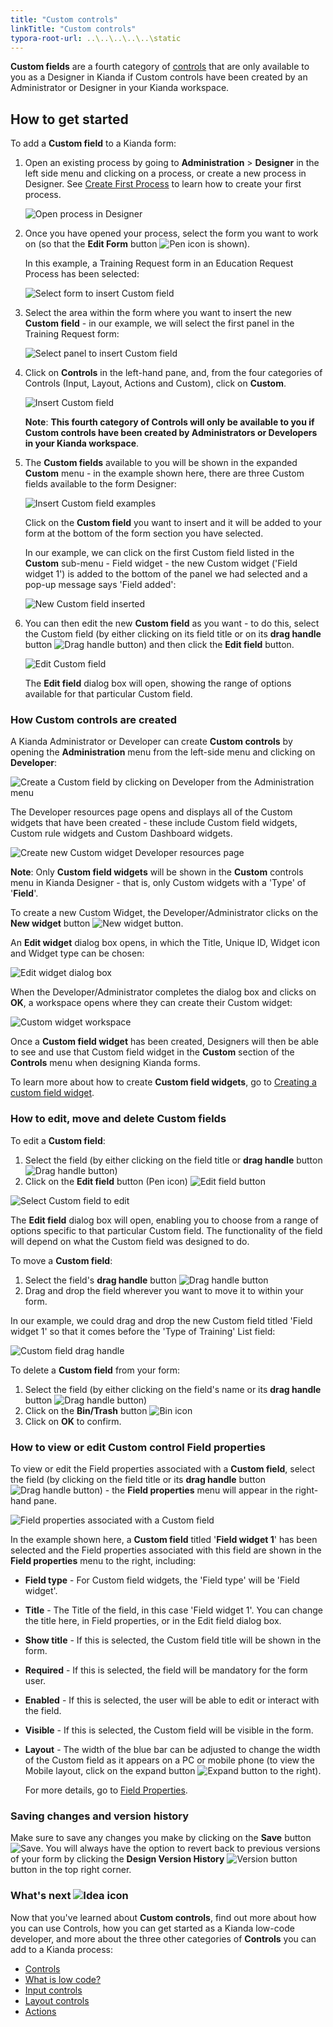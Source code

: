 ```yaml
---
title: "Custom controls"
linkTitle: "Custom controls"
typora-root-url: ..\..\..\..\..\static
---
```


**Custom fields** are a fourth category of [controls](/docs/platform/controls/) that are only available to you as a Designer in Kianda if Custom controls have been created by an Administrator or Designer in your Kianda workspace.



## How to get started ##

To add a **Custom field** to a Kianda form:

1. Open an existing process by going to **Administration** > **Designer** in the left side menu and clicking on a process, or create a new process in Designer. See [Create First Process](/docs/getting-started/create-first-process/) to learn how to create your first process.

   ![Open process in Designer](/images/designer-open-process.jpg)

2. Once you have opened your process, select the form you want to work on (so that the **Edit Form** button ![Pen icon](/images/penicon.png) is shown). 

   In this example, a Training Request form in an Education Request Process has been selected:

   ![Select form to insert Custom field](/images/custom-field-form.jpg)

3. Select the area within the form where you want to insert the new **Custom field** - in our example, we will select the first panel in the Training Request form:

   ![Select panel to insert Custom field](/images/custom-field-location.jpg)

4. Click on **Controls** in the left-hand pane, and, from the four categories of Controls (Input, Layout, Actions and Custom), click on **Custom**.

   ![Insert Custom field](/images/custom-fields.jpg)

   **Note**: **This fourth category of Controls will only be available to you if Custom controls have been created by Administrators or Developers in your Kianda workspace**.

5. The **Custom fields** available to you will be shown in the expanded **Custom** menu - in the example shown here, there are three Custom fields available to the form Designer:

   ![Insert Custom field examples](/images/custom-fields-example.jpg)

   Click on the **Custom field** you want to insert and it will be added to your form at the bottom of the form section you have selected.

   In our example, we can click on the first Custom field listed in the **Custom** sub-menu - Field widget - the new Custom widget ('Field widget 1') is added to the bottom of the panel we had selected and a pop-up message says 'Field added':

   ![New Custom field inserted](/images/custom-field-inserted.jpg)

6. You can then edit the new **Custom field** as you want - to do this, select the Custom field (by either clicking on its field title or on its **drag handle** button ![Drag handle button](/images/draghandlewhite-frame.png)) and then click the **Edit field** button.

   ![Edit Custom field](/images/custom-field-edit.jpg)

   The **Edit field** dialog box will open, showing the range of options available for that particular Custom field. 



### How Custom controls are created ###

A Kianda Administrator or Developer can create **Custom controls** by opening the **Administration** menu from the left-side menu and clicking on **Developer**:

![Create a Custom field by clicking on Developer from the Administration menu](/images/custom-field-developer.jpg)

The Developer resources page opens and displays all of the Custom widgets that have been created - these include Custom field widgets, Custom rule widgets and Custom Dashboard widgets. 

![Create new Custom widget Developer resources page](/images/custom-field-widgets.jpg)

**Note**: Only **Custom field widgets** will be shown in the **Custom** controls menu in Kianda Designer - that is, only Custom widgets with a 'Type' of '**Field**'.

To create a new Custom Widget, the Developer/Administrator clicks on the **New widget** button ![New widget button](/images/custom-field-new-widget.jpg). 

An **Edit widget** dialog box opens, in which the Title, Unique ID, Widget icon and Widget type can be chosen:

![Edit widget dialog box](/images/custom-field-edit-widget2.jpg)

When the Developer/Administrator completes the dialog box and clicks on **OK**, a workspace opens where they can create their Custom widget:

![Custom widget workspace](/images/custom-field-new-widget-workspace.jpg)

Once a **Custom field widget** has been created, Designers will then be able to see and use that Custom field widget in the **Custom** section of the **Controls** menu when designing Kianda forms.

To learn more about how to create **Custom field widgets**, go to [Creating a custom field widget](/docs/getting-started/welcome/low-code#how-to-get-started-as-a-kianda-low-code-developer).




### How to edit, move and delete Custom fields

To edit a **Custom field**:

1. Select the field (by either clicking on the field title or **drag handle** button ![Drag handle button](/images/draghandlewhite-frame.png))
2. Click on the **Edit field** button (Pen icon) ![Edit field button](/images/penicon.png)

![Select Custom field to edit](/images/custom-field-edit2.jpg)

The **Edit field** dialog box will open, enabling you to choose from a range of options specific to that particular Custom field. The functionality of the field will depend on what the Custom field was designed to do.



To move a **Custom field**:

1. Select the field's **drag handle** button ![Drag handle button](/images/draghandlewhite-frame.png) 
2. Drag and drop the field wherever you want to move it to within your form. 

In our example, we could drag and drop the new Custom field titled 'Field widget 1' so that it comes before the 'Type of Training' List field:

![Custom field drag handle](/images/custom-field-move.jpg)



To delete a **Custom field** from your form:

1. Select the field (by either clicking on the field's name or its **drag handle** button ![Drag handle button](/images/draghandlewhite-frame.png))
2. Click on the **Bin/Trash** button ![Bin icon](/images/binicon.png) 
3. Click on **OK** to confirm.



### How to view or edit Custom control Field properties ###

To view or edit the Field properties associated with a **Custom field**, select the field (by clicking on the field title or its **drag handle** button ![Drag handle button](/images/draghandlewhite-frame.png)) - the **Field properties** menu will appear in the right-hand pane.

![Field properties associated with a Custom field](/images/custom-field-field-properties.jpg)

In the example shown here, a **Custom field** titled '**Field widget 1**' has been selected and the Field properties associated with this field are shown in the **Field properties** menu to the right, including:

- **Field type** - For Custom field widgets, the 'Field type' will be 'Field widget'.

- **Title** - The Title of the field, in this case 'Field widget 1'. You can change the title here, in Field properties, or in the Edit field dialog box.

- **Show title** - If this is selected, the Custom field title will be shown in the form.

- **Required** - If this is selected, the field will be mandatory for the form user.

- **Enabled** - If this is selected, the user will be able to edit or interact with the field.

- **Visible** - If this is selected, the Custom field will be visible in the form.

- **Layout** - The width of the blue bar can be adjusted to change the width of the Custom field as it appears on a PC or mobile phone (to view the Mobile layout, click on the expand button ![Expand button](/images/expand-icon.jpg) to the right).

  For more details, go to [Field Properties](/docs/platform/controls/properties#field-properties).



### Saving changes and version history ###

Make sure to save any changes you make by clicking on the **Save** button ![Save](/images/saveprocess.png). You will always have the option to revert back to previous versions of your form by clicking the **Design Version History** ![Version button](/images/version8.png) button in the top right corner.



### What's next  ![Idea icon](/images/18.png) ###

Now that you've learned about **Custom controls**, find out more about how you can use Controls, how you can get started as a Kianda low-code developer, and more about the three other categories of **Controls** you can add to a Kianda process:

- [Controls](/docs/platform/controls/)
- [What is low code?](/docs/getting-started/welcome/low-code/)
- [Input controls](/docs/platform/controls/input/)
- [Layout controls](/docs/platform/controls/layout/)
- [Actions](/docs/platform/controls/actions/)